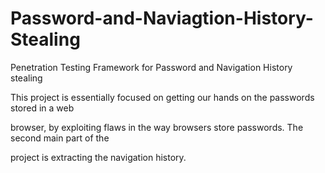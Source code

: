 # Password-and-Naviagtion-History-Stealing
Penetration Testing Framework for Password and Navigation History stealing

This project is essentially focused on getting our hands on the passwords stored in a web

browser, by exploiting flaws in the way browsers store passwords. The second main part of the

project is extracting the navigation history.
